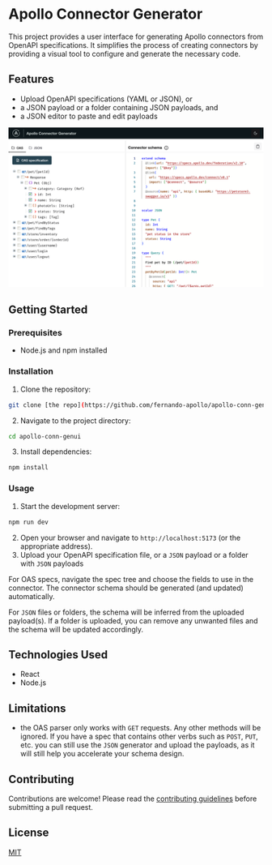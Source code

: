 # Apollo Connector Generator

This project provides a user interface for generating Apollo connectors from OpenAPI specifications. It simplifies the process of creating connectors by providing a visual tool to configure and generate the necessary code.

## Features

- Upload OpenAPI specifications (YAML or JSON), or
- a JSON payload or a folder containing JSON payloads, and
- a JSON editor to paste and edit payloads

![Apollo Connector Generator Screenshot](./docs/screenshot.png)

## Getting Started

### Prerequisites

- Node.js and npm installed

### Installation

1. Clone the repository:

  ```bash
  git clone [the repo](https://github.com/fernando-apollo/apollo-conn-genui)
  ```

2. Navigate to the project directory:

  ```bash
  cd apollo-conn-genui
  ```

3. Install dependencies:

  ```bash
  npm install
  ```

### Usage

1. Start the development server:

  ```bash
  npm run dev
  ```

2. Open your browser and navigate to `http://localhost:5173` (or the appropriate address).
3. Upload your OpenAPI specification file, or a `JSON` payload or a folder with `JSON` payloads

For OAS specs, navigate the spec tree and choose the fields to use in the connector. The connector schema should be generated (and updated) automatically.

For `JSON` files or folders, the schema will be inferred from the uploaded payload(s). If a folder is uploaded, you can remove any unwanted files and the schema will be updated accordingly.

## Technologies Used

- React
- Node.js

## Limitations

- the OAS parser only works with `GET` requests. Any other methods will be ignored. If you have a spec that contains other verbs such as `POST`, `PUT`, etc. you can still use the `JSON` generator and upload the payloads, as it will still help you accelerate your schema design.

## Contributing

Contributions are welcome! Please read the [contributing guidelines](CONTRIBUTING.md) before submitting a pull request.

## License

[MIT](LICENSE)
